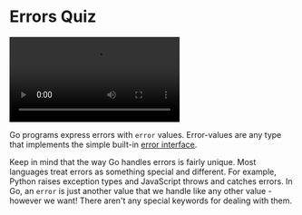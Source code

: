 # Errors Quiz

![Go Errors](https://storage.googleapis.com/qvault-webapp-dynamic-assets/lesson_videos/go-errors.mp4)

Go programs express errors with `error` values. Error-values are any type that implements the simple built-in [error interface](https://blog.golang.org/error-handling-and-go).

Keep in mind that the way Go handles errors is fairly unique. Most languages treat errors as something special and different. For example, Python raises exception types and JavaScript throws and catches errors. In Go, an `error` is just another value that we handle like any other value - however we want! There aren't any special keywords for dealing with them.
